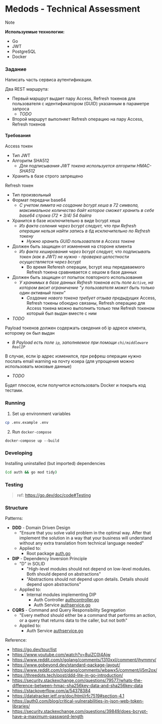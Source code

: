 # Medods - Technical Assessment

> [!note] 
> **Используемые технологии:**
> - Go
> - JWT
> - PostgreSQL
> - Docker

### Задание

Написать часть сервиса аутентификации.

Два REST маршрута:

- Первый маршрут выдает пару Access, Refresh токенов для пользователя с идентификатором (GUID) указанным в параметре запроса
  - *TODO*
- Второй маршрут выполняет Refresh операцию на пару Access, Refresh токенов

#### Требования

Access токен
- Тип JWT
- Aлгоритм SHA512
  - *Для подписывания JWT токена используется алгоритм HMAC-SHA512*
- Хранить в базе строго запрещено

Refresh токен
- Тип произвольный
- Формат передачи base64
  - *С учетом лимита на создание bcrypt хеша в 72 символа, максимальное количество байт которое сможет хранить в себе base64 строка (72 * 3/4) 54 байта*
- Хранится в базе исключительно в виде bcrypt хеша
  - *Из факта соления через bcrypt следует, что при Refresh операции нельзя найти запись в бд исключительно по Refresh токену*
    - *Нужно хранить GUID пользователя в Access токене*
- Должен быть защищен от изменения на стороне клиента 
  - *Из факта хеширования через bcrypt следует, что подписывать токен (как в JWT) не нужно - проверка целостности осуществляется через bcrypt*
    - Во время Referesh операции, bcrypt хеш передаваемого Refresh токена сравнивается с хешом в базе данных
- Должен быть защищен от попыток повторного использования
  - *У хранимых в базе данных Refresh токенов есть поле `Active`, на котором висит ограничение "у пользователя может быть только один активный токен"*
    - *Создание нового токена требует отзыва предыдущих*
Access, Refresh токены обоюдно связаны, Refresh операцию для Access токена можно выполнить только тем Refresh токеном который был выдан вместе с ним
- *TODO*

Payload токенов должен содержать сведения об ip адресе клиента, которому он был выдан
- *В Payload есть поле `ip`, заполняемое при помощи `chi/middleware RealIP`*

В случае, если ip адрес изменился, при рефреш операции нужно послать email warning на почту юзера (для упрощения можно использовать моковые данные)
- *TODO*

Будет плюсом, если получится использовать Docker и покрыть код тестами.


### Running

1. Set up environment variables
```bash
cp .env.example .env
```

2. Run `docker-compose`
```
docker-compose up --build
```

### Developing

Installing uninstalled (but imported) dependencies
```bash
(cd auth && go mod tidy)
```

### Testing
> ref: https://go.dev/doc/code#Testing



### Structure

Patterns:
- **DDD** - Domain Driven Design
  - "Ensure that you solve valid problem in the optimal way. After that implement the solution in a way that your business will understand without any extra translation from technical language needed"
  - Applied to:
    - Root package [auth.go](./auth/auth.go)
- **DIP** - Dependency Inversion Principle
  - "D" in SOLID
    - "High-level modules should not depend on low-level modules. Both should depend on abstractions"
    - "Abstractions should not depend upon details. Details should depend upon abstractions"
  - Applied to:
    - Internal modules implementing DIP
      - Auth Controller [authcontroller.go](./auth/internal/chi/authcontroller.go)
      - Auth Service [authservice.go](./auth/internal/postgres/authservice.go)
- **CQRS** - Command and Query Responsibility Segregation
  - "Every method should either be a command that performs an action, or a query that returns data to the caller, but not both"
  - Applied to:
    - Auth Service [authservice.go](./auth/internal/postgres/authservice.go)

Reference:
- https://go.dev/tour/list
- https://www.youtube.com/watch?v=8uiZC0l4Ajw
- https://www.reddit.com/r/golang/comments/1310xxl/comment/jhymmry/
- https://www.gobeyond.dev/standard-package-layout/
- https://www.reddit.com/r/golang/comments/wbawx5/comment/ii5m2ox/
- https://threedots.tech/post/ddd-lite-in-go-introduction/
- https://security.stackexchange.com/questions/79577/whats-the-difference-between-hmac-sha256key-data-and-sha256key-data
- https://stackoverflow.com/a/54378384
- https://datatracker.ietf.org/doc/html/rfc7519#section-4.1
- https://auth0.com/blog/critical-vulnerabilities-in-json-web-token-libraries/
- https://security.stackexchange.com/questions/39849/does-bcrypt-have-a-maximum-password-length